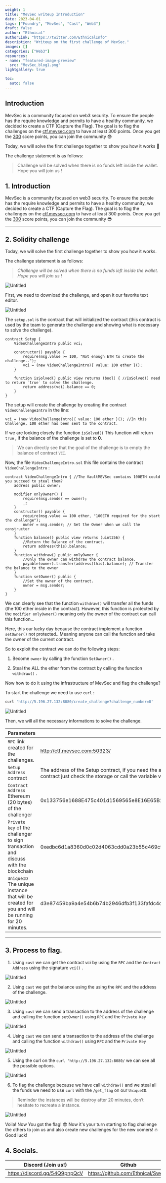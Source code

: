 ```yaml
---
weight: 1
title: "MevSec writeup Introduction"
date: 2023-04-01
tags: ["Foundry", "MevSec", "Cast", "Web3"]
draft: false
author: "Ethnical"
authorLink: "https://twitter.com/EthnicalInfo"
description: "Writeup on the first challenge of MevSec."
images: []
categories: ["Web3"]
resources:
- name: "featured-image-preview"
  src: "MevSec_blog1.png"
lightgallery: true

toc:
  auto: false
---
```

<!--more-->

## Introduction

MevSec is a community focused on web3 security. To ensure the people has the require knowledge and permits to have a healthy community, we decided to create a CTF (Capture the Flag). The goal is to flag the challenges on the [ctf.mevsec.com](https://ctf.mevsec.com) to have at least 300 points. Once you get the <u>300</u> score points, you can join the community 😎  

Today, we will solve the first challenge together to show you how it works 🎉

The challenge statement is as follows:

> Challenge will be solved when there is no funds left inside the wallet. Hope you will join us !

## 1. Introduction

MevSec is a community focused on web3 security. To ensure the people has the require knowledge and permits to have a healthy community, we decided to create a CTF (Capture the Flag). The goal is to flag the challenges on the [ctf.mevsec.com](http://ctf.mevsec.com/) to have at least 300 points. Once you get the <u>300</u> score points, you can join the community 😎

---

## 2. Solidity challenge

Today, we will solve the first challenge together to show you how it works.

The challenge statement is as follows:

> *Challenge will be solved when there is no funds left inside the wallet. Hope you will join us !*
> 

![Untitled](Untitled.png "Challenge Intro from ctf.mevsec.com.")

First, we need to download the challenge, and open it our favorite text editor. 

![Untitled](Untitled%201.png "Dowload the source code from ctf.mevsec.com. ")

The `setup.sol` is the contract that will initialized the contract (this contract is used by the team to generate the challenge and showing what is necessary to solve the challenge). 

```solidity
contract Setup {
	VideoChallengeIntro public vci;

	constructor() payable {
		require(msg.value >= 100, "Not enough ETH to create the challenge..");
		vci = (new VideoChallengeIntro){ value: 100 ether }();
	}

	function isSolved() public view returns (bool) { //IsSolved() need to return `true` to solve the challenge.
		return address(vci).balance == 0;
	}
}
```

The setup will create the challenge by creating the contract  `VideoChallengeIntro` in the line: 

```solidity
vci = (new VideoChallengeIntro){ value: 100 ether }(); //In this Challenge, 100 ether has been sent to the contract.
```

If we are looking closely the function `isSolved()` This function will return `true` , if the balance of the challenge is set to **0**.

> We can directly see that the goal of the challenge is to empty the balance of contract `VCI`.
> 

Now, the file `VideoChallengeIntro.sol` this file contains the contract `VideoChallengeIntro` :

```solidity
contract VideoChallengeIntro { //The VaultMEVSec contains 100ETH could you succeed to steal them?
	address public owner;
	
	modifier onlyOwner() {
		require(msg.sender == owner);
		_;
	}
	constructor() payable {
		require(msg.value == 100 ether, "100ETH required for the start the challenge");
		owner = msg.sender; // Set the Owner when we call the constructor
	}
	function balance() public view returns (uint256) {
		//Return the Balance of the contract.
		return address(this).balance;
	}
	function withdraw() public onlyOwner {
		//Only the owner can withdraw the contract balance.
		payable(owner).transfer(address(this).balance); // Transfer the balance to the owner
	}
	function setOwner() public {
		//Set the owner of the contract.
		owner = msg.sender;
	}
}
```

We can clearly see that the function `withdraw()` will transfer all the funds (the 100 ether inside in the contract). However, this function is protected by the `modifier onlyOwner()` meaning only the owner of the contract can call this function...

Here, this our lucky day because the contract implement a function `setOwner()` not protected.. Meaning anyone can call the function and take the owner of the current contract.

So to exploit the contract we can do the following steps:

1) Become `owner` by calling the function `SetOwner()` .

2) Steal the ALL the ether from the contract by calling the function `withdraw()` . 

Now how to do it using the infrastructure of MevSec and flag the challenge? 

To start the challenge we need to use `curl` :

```bash
curl 'http://5.196.27.132:8080/create_challenge?challenge_number=0'
```

![Untitled](Untitled%202.png "Curl to create a instances of the challenge.")

Then, we will all the necessary informations to solve the challenge.

| Parameters |  |
| --- | --- |
| `RPC` link created for the challenges. | http://ctf.mevsec.com:50323/ |
| `Setup Address` contract | The address of the Setup contract, if you need the address of the real challenge contract just check the storage or call the variable vci() (we will do later on this demo) |
| `Contract Address` Ethereum (20 bytes) of the challenger | 0x133756e1688E475c401d1569565e8E16E65B1337 |
| `Private key` of the challenger to sign transaction and discuss with the blockchain | 0xedbc6d1a8360d0c02d4063cdd0a23b55c469c90d3cfbc2c88a015f9dd92d22b3 |
| `UniqueID` The unique instance that will be created for you and will be running for 20 minutes. | d3e87459ba9a4e54b6b74b2946dfb3f133fafdc4dcd715ebd2024642117e076a |

---

## 3. Process to flag.

1) Using `cast` we can get the contract *vci* by using the `RPC` and the `Contract Address` using the signature `vci()` .

![Untitled](Untitled%203.png "Cast call to get the address of vci contract.")

2) Using `cast` we get the balance using the using the `RPC` and the address of the challenge.

![Untitled](Untitled%204.png "cast balance to get the balance of the current challenge.")

3) Using `cast` we can send a transaction to the address of the challenge and calling the function `setOwner()` using  `RPC` and the `Private Key`

![Untitled](Untitled%205.png "cast send to send transaction with the function `setOwner()`")

4) Using `cast` we can send a transaction to the address of the challenge and calling the function `withdraw()` using  `RPC` and the `Private Key`

![Untitled](Untitled%206.png "cast send to send transaction with the function `withdraw()`")

5) Using the curl on the `curl 'http://5.196.27.132:8080/` we can see all the possible options.

![Untitled](Untitled%207.png "CURL to see all the options available including `get_flag`.  ")

6) To flag the challenge because we have call `withdraw()` and we steal all the funds we need to use `curl` with the `/get_flag` on our `UniqueID`.

> Reminder the instances will be destroy after 20 minutes, don’t hesitate to recreate a instance.
> 

![Untitled](Untitled%208.png "CURL the get_flag with the UniqueID to flag the challenge.")

Voila! Now You got the flag! 😎 Now it's your turn starting to flag challenge the others to join us and also create new challenges for the new comers! 🔥 \
Good luck!

## 4. Socials.

| Discord (Join us!) | Github | Twitter | 
| ----------------------------- | ------ | ---------- | 
| https://discord.gg/54Q9pnpQcV |  https://github.com/Ethnical/Swek3      |  https://twitter.com/EthnicalInfo |
